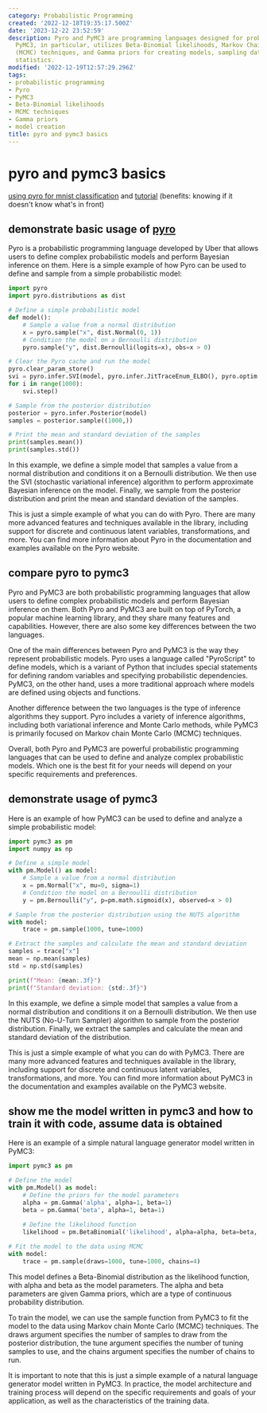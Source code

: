 ```yaml
---
category: Probabilistic Programming
created: '2022-12-18T19:35:17.500Z'
date: '2023-12-22 23:52:59'
description: Pyro and PyMC3 are programming languages designed for probabilistic programming.
  PyMC3, in particular, utilizes Beta-Binomial likelihoods, Markov Chain Monte Carlo
  (MCMC) techniques, and Gamma priors for creating models, sampling data, and calculating
  statistics.
modified: '2022-12-19T12:57:29.296Z'
tags:
- probabilistic programming
- Pyro
- PyMC3
- Beta-Binomial likelihoods
- MCMC techniques
- Gamma priors
- model creation
title: pyro and pymc3 basics
---
```


# pyro and pymc3 basics

[using pyro for mnist classification](https://github.com/paraschopra/bayesian-neural-network-mnist) and [tutorial](https://towardsdatascience.com/making-your-neural-network-say-i-dont-know-bayesian-nns-using-pyro-and-pytorch-b1c24e6ab8cd) (benefits: knowing if it doesn't know what's in front)

## demonstrate basic usage of [pyro](http://pyro.ai/examples/intro_long.html)
Pyro is a probabilistic programming language developed by Uber that allows users to define complex probabilistic models and perform Bayesian inference on them. Here is a simple example of how Pyro can be used to define and sample from a simple probabilistic model:

```python
import pyro
import pyro.distributions as dist

# Define a simple probabilistic model
def model():
    # Sample a value from a normal distribution
    x = pyro.sample("x", dist.Normal(0, 1))
    # Condition the model on a Bernoulli distribution
    pyro.sample("y", dist.Bernoulli(logits=x), obs=x > 0)

# Clear the Pyro cache and run the model
pyro.clear_param_store()
svi = pyro.infer.SVI(model, pyro.infer.JitTraceEnum_ELBO(), pyro.optim.Adam({"lr": 0.01}))
for i in range(1000):
    svi.step()

# Sample from the posterior distribution
posterior = pyro.infer.Posterior(model)
samples = posterior.sample((1000,))

# Print the mean and standard deviation of the samples
print(samples.mean())
print(samples.std())
```

In this example, we define a simple model that samples a value from a normal distribution and conditions it on a Bernoulli distribution. We then use the SVI (stochastic variational inference) algorithm to perform approximate Bayesian inference on the model. Finally, we sample from the posterior distribution and print the mean and standard deviation of the samples.

This is just a simple example of what you can do with Pyro. There are many more advanced features and techniques available in the library, including support for discrete and continuous latent variables, transformations, and more. You can find more information about Pyro in the documentation and examples available on the Pyro website.


## compare pyro to pymc3
Pyro and PyMC3 are both probabilistic programming languages that allow users to define complex probabilistic models and perform Bayesian inference on them. Both Pyro and PyMC3 are built on top of PyTorch, a popular machine learning library, and they share many features and capabilities. However, there are also some key differences between the two languages.

One of the main differences between Pyro and PyMC3 is the way they represent probabilistic models. Pyro uses a language called "PyroScript" to define models, which is a variant of Python that includes special statements for defining random variables and specifying probabilistic dependencies. PyMC3, on the other hand, uses a more traditional approach where models are defined using objects and functions.

Another difference between the two languages is the type of inference algorithms they support. Pyro includes a variety of inference algorithms, including both variational inference and Monte Carlo methods, while PyMC3 is primarily focused on Markov chain Monte Carlo (MCMC) techniques.

Overall, both Pyro and PyMC3 are powerful probabilistic programming languages that can be used to define and analyze complex probabilistic models. Which one is the best fit for your needs will depend on your specific requirements and preferences.


## demonstrate usage of pymc3
Here is an example of how PyMC3 can be used to define and analyze a simple probabilistic model:

```python
import pymc3 as pm
import numpy as np

# Define a simple model
with pm.Model() as model:
    # Sample a value from a normal distribution
    x = pm.Normal("x", mu=0, sigma=1)
    # Condition the model on a Bernoulli distribution
    y = pm.Bernoulli("y", p=pm.math.sigmoid(x), observed=x > 0)

# Sample from the posterior distribution using the NUTS algorithm
with model:
    trace = pm.sample(1000, tune=1000)

# Extract the samples and calculate the mean and standard deviation
samples = trace["x"]
mean = np.mean(samples)
std = np.std(samples)

print(f"Mean: {mean:.3f}")
print(f"Standard deviation: {std:.3f}")
```
In this example, we define a simple model that samples a value from a normal distribution and conditions it on a Bernoulli distribution. We then use the NUTS (No-U-Turn Sampler) algorithm to sample from the posterior distribution. Finally, we extract the samples and calculate the mean and standard deviation of the distribution.

This is just a simple example of what you can do with PyMC3. There are many more advanced features and techniques available in the library, including support for discrete and continuous latent variables, transformations, and more. You can find more information about PyMC3 in the documentation and examples available on the PyMC3 website.

## show me the model written in pymc3 and how to train it with code, assume data is obtained
Here is an example of a simple natural language generator model written in PyMC3:

```python
import pymc3 as pm

# Define the model
with pm.Model() as model:
    # Define the priors for the model parameters
    alpha = pm.Gamma('alpha', alpha=1, beta=1)
    beta = pm.Gamma('beta', alpha=1, beta=1)
    
    # Define the likelihood function
    likelihood = pm.BetaBinomial('likelihood', alpha=alpha, beta=beta, observed=data)

# Fit the model to the data using MCMC
with model:
    trace = pm.sample(draws=1000, tune=1000, chains=4)
```

This model defines a Beta-Binomial distribution as the likelihood function, with alpha and beta as the model parameters. The alpha and beta parameters are given Gamma priors, which are a type of continuous probability distribution.

To train the model, we can use the sample function from PyMC3 to fit the model to the data using Markov chain Monte Carlo (MCMC) techniques. The draws argument specifies the number of samples to draw from the posterior distribution, the tune argument specifies the number of tuning samples to use, and the chains argument specifies the number of chains to run.

It is important to note that this is just a simple example of a natural language generator model written in PyMC3. In practice, the model architecture and training process will depend on the specific requirements and goals of your application, as well as the characteristics of the training data.




